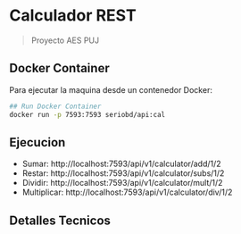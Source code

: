 # Calculador REST

> Proyecto AES PUJ

## Docker Container

Para ejecutar la maquina desde un contenedor Docker:

```bash
## Run Docker Container
docker run -p 7593:7593 seriobd/api:cal
```

## Ejecucion

* Sumar: http://localhost:7593/api/v1/calculator/add/1/2
* Restar: http://localhost:7593/api/v1/calculator/subs/1/2
* Dividir: http://localhost:7593/api/v1/calculator/mult/1/2
* Multiplicar: http://localhost:7593/api/v1/calculator/div/1/2

## Detalles Tecnicos
